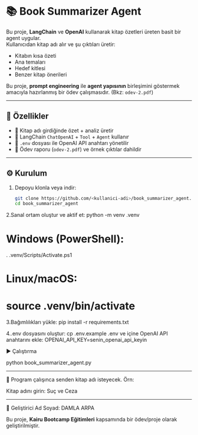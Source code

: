 # 📚 Book Summarizer Agent

Bu proje, **LangChain** ve **OpenAI** kullanarak kitap özetleri üreten basit bir agent uygular.  
Kullanıcıdan kitap adı alır ve şu çıktıları üretir:  
- Kitabın kısa özeti  
- Ana temaları  
- Hedef kitlesi  
- Benzer kitap önerileri  

Bu proje, **prompt engineering** ile **agent yapısının** birleşimini göstermek amacıyla hazırlanmış bir ödev çalışmasıdır. (Bkz: `odev-2.pdf`)

---

## 🚀 Özellikler
- 📖 Kitap adı girdiğinde özet + analiz üretir  
- 🤖 LangChain `ChatOpenAI` + `Tool` + `Agent` kullanır  
- 🔑 `.env` dosyası ile OpenAI API anahtarı yönetilir  
- 📝 Ödev raporu (`odev-2.pdf`) ve örnek çıktılar dahildir  

---

## ⚙️ Kurulum

1. Depoyu klonla veya indir:
   ```bash
   git clone https://github.com/<kullanici-adi>/book_summarizer_agent.git
   cd book_summarizer_agent
   
2.Sanal ortam oluştur ve aktif et:
python -m venv .venv
# Windows (PowerShell):
. .venv/Scripts/Activate.ps1
# Linux/macOS:
# source .venv/bin/activate

3.Bağımlılıkları yükle:
pip install -r requirements.txt

4..env dosyasını oluştur:
cp .env.example .env          ve içine OpenAI API anahtarını ekle:       OPENAI_API_KEY=senin_openai_api_keyin

▶️ Çalıştırma

python book_summarizer_agent.py

---

📌 Program çalışınca senden kitap adı isteyecek. Örn:

Kitap adını girin: Suç ve Ceza

---



👤 Geliştirici
Ad Soyad: DAMLA ARPA

Bu proje, **Kairu Bootcamp Eğitimleri** kapsamında bir ödev/proje olarak geliştirilmiştir.

